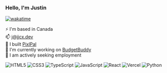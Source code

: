 ### Hello, I'm Justin
[![wakatime](https://wakatime.com/badge/user/0ea7000e-4ae9-4473-9328-30dafb5cccb3.svg)](https://wakatime.com/@0ea7000e-4ae9-4473-9328-30dafb5cccb3)

⚡ I'm based in Canada<br>
📫 j@jjcx.dev<br>
🔭 I built [PixlPal](https://pixlpal.vercel.app/)<br>
🔭 I'm currently working on [BudgetBuddy](https://www.github.com/jjcxdev/budgetbuddy)<br>
🤔 I am actively seeking employment<br>


![HTML5](https://img.shields.io/badge/HTML5-E34F26?style=for-the-badge&logo=html5&logoColor=white)
![CSS3](https://img.shields.io/badge/CSS3-1572B6?style=for-the-badge&logo=css3&logoColor=white)
![TypeScript](https://img.shields.io/badge/TypeScript-007ACC?style=for-the-badge&logo=typescript&logoColor=white)
![JavaScript](https://img.shields.io/badge/JavaScript-F7DF1E?style=for-the-badge&logo=javascript&logoColor=black)
![React](https://img.shields.io/badge/React-20232A?style=for-the-badge&logo=react&logoColor=61DAFB)
![Vercel](https://img.shields.io/badge/Vercel-000000?style=for-the-badge&logo=vercel&logoColor=white)
![Python](https://img.shields.io/badge/Python-3776AB?style=for-the-badge&logo=python&logoColor=white)



<!--
**jjcxdev/jjcxdev** is a ✨ _special_ ✨ repository because its `README.md` (this file) appears on your GitHub profile.

Here are some ideas to get you started:

- 🔭 I’m currently working on ...
- 🌱 I’m currently learning ...
- 👯 I’m looking to collaborate on ...
- 🤔 I’m looking for help with ...
- 💬 Ask me about ...
- 📫 How to reach me: ...
- 😄 Pronouns: ...
- ⚡ Fun fact: ...
-->
